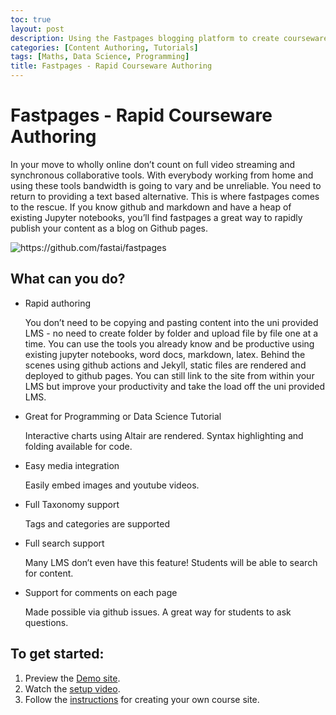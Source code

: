 ```yaml
---
toc: true
layout: post
description: Using the Fastpages blogging platform to create courseware.
categories: [Content Authoring, Tutorials]
tags: [Maths, Data Science, Programming]
title: Fastpages - Rapid Courseware Authoring
---
```

# Fastpages - Rapid Courseware Authoring

In your move to wholly online don’t count on full video streaming and synchronous collaborative tools. With everybody working from home and using these tools bandwidth is going to vary and be unreliable. You need to return to providing a text based alternative. This is where fastpages comes to the rescue. If you know github and markdown and have a heap of existing Jupyter notebooks, you’ll find fastpages a great way to rapidly publish your content as a blog on Github pages.

![]({{site.baseurl}}/images/diagram.png "https://github.com/fastai/fastpages")

## What can you do?
- Rapid authoring

  You don’t need to be copying and pasting content into the uni provided LMS - no need to create folder by folder and upload file by file one at a time. You can use the tools you already know and be productive using existing jupyter notebooks, word docs, markdown, latex. Behind the scenes using github actions and Jekyll, static files are rendered and deployed to github pages. You can still link to the site from within your LMS but improve your productivity and take the load off the uni provided LMS.
- Great for Programming or Data Science Tutorial

   Interactive charts using Altair are rendered. Syntax highlighting and folding available for code.
- Easy media integration

   Easily embed images and youtube videos.
- Full Taxonomy support

   Tags and categories are supported
- Full search support

   Many LMS don’t even have this feature! Students will be able to search for content.
- Support for comments on each page

   Made possible via github issues. A great way for students to ask questions.

## To get started:
1. Preview the [Demo site](https://fastpages.fast.ai/).
1. Watch the [setup video](https://www.youtube.com/watch?v=L0boq3zqazI&feature=youtu.be).
1. Follow the [instructions](https://github.com/fastai/fastpages#setup-instructions) for creating your own course site.
